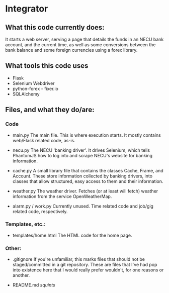 # Integrator

## What this code currently does:
It starts a web server, serving a page that details the funds
in an NECU bank account, and the current time, as well as some
conversions between the bank balance and some foreign currencies
using a forex library.

## What tools this code uses
+ Flask
+ Selenium Webdriver
+ python-forex - fixer.io
+ SQLAlchemy

## Files, and what they do/are:
### Code
+ main.py
The main file. This is where execution starts.
It mostly contains web/Flask related code, as-is.

+ necu.py
The NECU 'banking driver'. It drives Selenium, which
tells PhantomJS how to log into and scrape NECU's website
for banking information.

+ cache.py
A small library file that contains the classes Cache, Frame,
and Account. These store information collected by banking drivers,
into classes that allow structured, easy access to them and their
information.

+ weather.py
The weather driver. Fetches (or at least will fetch) weather information
from the service OpenWeatherMap.

+ alarm.py / work.py
Currently unused. Time related code and job/gig related code, respectively.

### Templates, etc.:
+ templates/home.html
The HTML code for the home page.

### Other:
+ .gitignore
If you're unfamiliar, this marks files that should not be staged/committed
in a git repository. These are files that I've had pop into existence here
that I would really prefer wouldn't, for one reasons or another.

+ README.md
*squints*
